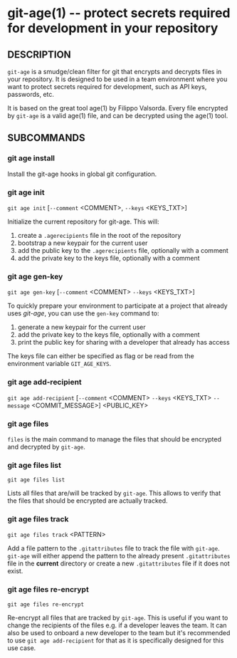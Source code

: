 git-age(1) -- protect secrets required for development in your repository
=========================================================================

## DESCRIPTION

`git-age` is a smudge/clean filter for git that encrypts and decrypts files in your repository.
It is designed to be used in a team environment where you want to protect secrets required for development, such as API
keys, passwords, etc.

It is based on the great tool age(1) by Filippo Valsorda.
Every file encrypted by `git-age` is a valid age(1) file, and can be decrypted using the age(1) tool.

## SUBCOMMANDS

### git age install

Install the git-age hooks in global git configuration.

### git age init

`git age init` [`--comment` &lt;COMMENT&gt;, `--keys` &lt;KEYS_TXT&gt;]

Initialize the current repository for git-age.
This will:

1. create a `.agerecipients` file in the root of the repository
2. bootstrap a new keypair for the current user
3. add the public key to the `.agerecipients` file, optionally with a comment
4. add the private key to the keys file, optionally with a comment

### git age gen-key

`git age gen-key` [`--comment` &lt;COMMENT&gt; `--keys` &lt;KEYS_TXT&gt;]

To quickly prepare your environment to participate at a project that already uses *git-age*, you can use the `gen-key`
command to:

1. generate a new keypair for the current user
2. add the private key to the keys file, optionally with a comment
3. print the public key for sharing with a developer that already has access

The keys file can either be specified as flag or be read from the environment variable `GIT_AGE_KEYS`.

### git age add-recipient

`git age add-recipient` [`--comment` &lt;COMMENT&gt; `--keys` &lt;KEYS_TXT&gt; `--message` &lt;COMMIT_MESSAGE&gt;]
&lt;PUBLIC_KEY&gt;<br>

### git age files

`files` is the main command to manage the files that should be encrypted and decrypted by `git-age`.

### git age files list

`git age files list`

Lists all files that are/will be tracked by `git-age`.
This allows to verify that the files that should be encrypted are actually tracked.

### git age files track

`git age files track` &lt;PATTERN&gt;

Add a file pattern to the `.gitattributes` file to track the file with `git-age`.
`git-age` will either append the pattern to the already present `.gitattributes` file in the **current** directory or
create a new `.gitattributes` file if it does not exist.

### git age files re-encrypt

`git age files re-encrypt`

Re-encrypt all files that are tracked by `git-age`.
This is useful if you want to change the recipients of the files e.g. if a developer leaves the team.
It can also be used to onboard a new developer to the team but it's recommended to use `git age add-recipient` for that
as it is specifically designed for this use case.